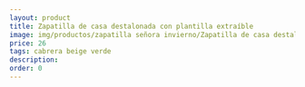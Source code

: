 ```yaml
---
layout: product
title: Zapatilla de casa destalonada con plantilla extraíble
image: img/productos/zapatilla señora invierno/Zapatilla de casa destalonada con plantilla extraíble=26=cabrera beige verde.webp
price: 26
tags: cabrera beige verde
description: 
order: 0
---
```

